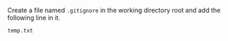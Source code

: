 Create a file named `.gitignore` in the working directory root and add the following line in it.

```
temp.txt
```
